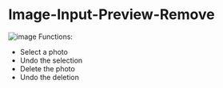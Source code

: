 # Image-Input-Preview-Remove
![image](https://github.com/kazimkesler/Image-Input-Preview-Remove/assets/44920300/c3edcbfd-9b57-42e2-bc8f-f98552b6d25f)
Functions:
- Select a photo
- Undo the selection
- Delete the photo
- Undo the deletion
